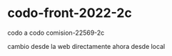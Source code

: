 # codo-front-2022-2c
codo a codo comision-22569-2c

cambio desde la web directamente
ahora desde local
